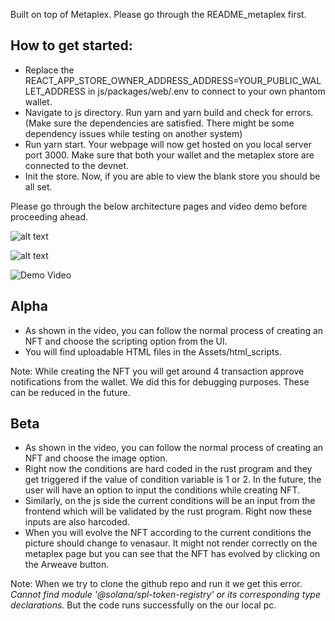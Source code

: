 Built on top of Metaplex. Please go through the README_metaplex first. 

## How to get started: 

- Replace the REACT_APP_STORE_OWNER_ADDRESS_ADDRESS=YOUR_PUBLIC_WALLET_ADDRESS in js/packages/web/.env to connect to your own phantom wallet.
- Navigate to js directory. Run yarn and yarn build and check for errors. (Make sure the dependencies are satisfied. There might be some dependency issues while testing on another system)
- Run yarn start. Your webpage will now get hosted on you local server port 3000. Make sure that both your wallet and the metaplex store are connected to the devnet.
- Init the store. Now, if you are able to view the blank store you should be all set.

Please go through the below architecture pages and video demo before proceeding ahead.  

![alt text](https://github.com/rohitchillar/ChainReality/blob/main/Metaplex_Dynamic_NFT_Fork/Assets/Architecture/Elegant_Solution.png)

![alt text](https://github.com/rohitchillar/ChainReality/blob/main/Metaplex_Dynamic_NFT_Fork/Assets/Architecture/Intricate_Solution.png)

![Demo Video](https://www.youtube.com/watch?v=5m7CaAgNkmo)

## Alpha

- As shown in the video, you can follow the normal process of creating an NFT and choose the scripting option from the UI. 
- You will find uploadable HTML files in the Assets/html_scripts.

Note: While creating the NFT you will get around 4 transaction approve notifications from the wallet. We did this for debugging purposes. These can be reduced in the future. 

## Beta

- As shown in the video, you can follow the normal process of creating an NFT and choose the image option.
- Right now the conditions are hard coded in the rust program and they get triggered if the value of condition variable is 1 or 2. In the future, the user will have an option to input the conditions while creating NFT.
- Similarly, on the js side the current conditions will be an input from the frontend which will be validated by the rust program. Right now these inputs are also harcoded.
- When you will evolve the NFT according to the current conditions the picture should change to venasaur. It might not render correctly on the metaplex page but you can see that the NFT has evolved by clicking on the Arweave button. 


Note: When we try to clone the github repo and run it we get this error. *Cannot find module '@solana/spl-token-registry' or its corresponding type declarations.* But the code runs successfully on the our local pc. 
